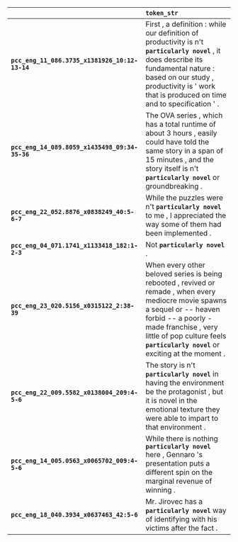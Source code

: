 |                                                | `token_str`                                                                                                                                                                                                                                                  |
|:-----------------------------------------------|:-------------------------------------------------------------------------------------------------------------------------------------------------------------------------------------------------------------------------------------------------------------|
| **`pcc_eng_11_086.3735_x1381926_10:12-13-14`** | First , a definition : while our definition of productivity is n't __``particularly novel``__ , it does describe its fundamental nature : based on our study , productivity is ' work that is produced on time and to specification ' .                      |
| **`pcc_eng_14_089.8059_x1435498_09:34-35-36`** | The OVA series , which has a total runtime of about 3 hours , easily could have told the same story in a span of 15 minutes , and the story itself is n't __``particularly novel``__ or groundbreaking .                                                     |
| **`pcc_eng_22_052.8876_x0838249_40:5-6-7`**    | While the puzzles were n't __``particularly novel``__ to me , I appreciated the way some of them had been implemented .                                                                                                                                      |
| **`pcc_eng_04_071.1741_x1133418_182:1-2-3`**   | Not __``particularly novel``__ .                                                                                                                                                                                                                             |
| **`pcc_eng_23_020.5156_x0315122_2:38-39`**     | When every other beloved series is being rebooted , revived or remade , when every mediocre movie spawns a sequel or -- heaven forbid -- a poorly - made franchise , very little of pop culture feels __``particularly novel``__ or exciting at the moment . |
| **`pcc_eng_22_009.5582_x0138004_209:4-5-6`**   | The story is n't __``particularly novel``__ in having the environment be the protagonist , but it is novel in the emotional texture they were able to impart to that environment .                                                                           |
| **`pcc_eng_14_005.0563_x0065702_009:4-5-6`**   | While there is nothing __``particularly novel``__ here , Gennaro 's presentation puts a different spin on the marginal revenue of winning .                                                                                                                  |
| **`pcc_eng_18_040.3934_x0637463_42:5-6`**      | Mr. Jirovec has a __``particularly novel``__ way of identifying with his victims after the fact .                                                                                                                                                            |